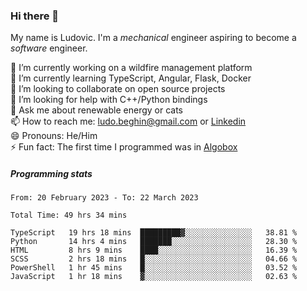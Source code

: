 ### Hi there 👋

My name is Ludovic. I'm a *mechanical* engineer aspiring to become a *software* engineer.

 🔭 I’m currently working on a wildfire management platform<br/>
 🌱 I’m currently learning TypeScript, Angular, Flask, Docker<br/>
 👯 I’m looking to collaborate on open source projects<br/>
 🤔 I’m looking for help with C++/Python bindings<br/>
 💬 Ask me about renewable energy or cats<br/>
 📫 How to reach me: ludo.beghin@gmail.com or [Linkedin](https://www.linkedin.com/in/ludovic-beghin/)<br/>
 😄 Pronouns: He/Him<br/>
 ⚡ Fun fact: The first time I programmed was in [Algobox](https://fr.wikipedia.org/wiki/Algobox)<br/>

##### Programming stats
<!--START_SECTION:waka-->

```text
From: 20 February 2023 - To: 22 March 2023

Total Time: 49 hrs 34 mins

TypeScript   19 hrs 18 mins  █████████▓░░░░░░░░░░░░░░░   38.81 %
Python       14 hrs 4 mins   ███████░░░░░░░░░░░░░░░░░░   28.30 %
HTML         8 hrs 9 mins    ████░░░░░░░░░░░░░░░░░░░░░   16.39 %
SCSS         2 hrs 18 mins   █░░░░░░░░░░░░░░░░░░░░░░░░   04.66 %
PowerShell   1 hr 45 mins    █░░░░░░░░░░░░░░░░░░░░░░░░   03.52 %
JavaScript   1 hr 18 mins    ▓░░░░░░░░░░░░░░░░░░░░░░░░   02.63 %
```

<!--END_SECTION:waka-->
